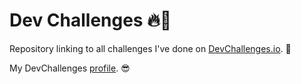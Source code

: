 # Dev Challenges 🔥🤘

Repository linking to all challenges I've done on [DevChallenges.io]. 🎉

My DevChallenges [profile]. 😎


[devchallenges.io]: https://devchallenges.io/
[profile]: https://devchallenges.io/profile/Sciv9zfRD8bScT40Ftot
